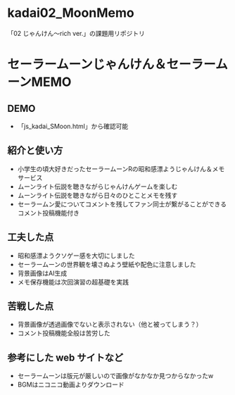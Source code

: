 # kadai02_MoonMemo

「02 じゃんけん〜rich ver.」の課題用リポジトリ

# セーラームーンじゃんけん＆セーラームーンMEMO

## DEMO

- 「js_kadai_SMoon.html」から確認可能


## 紹介と使い方

- 小学生の頃大好きだったセーラームーンRの昭和感漂ようじゃんけん＆メモサービス
- ムーンライト伝説を聴きながらじゃんけんゲームを楽しむ
- ムーンライト伝説を聴きながら日々のひとことメモを残す
- セーラームン愛についてコメントを残してファン同士が繋がることができるコメント投稿機能付き

## 工夫した点

  - 昭和感漂ようクソゲー感を大切にしました
  - セーラームーンの世界観を壊さぬよう壁紙や配色に注意しました
  - 背景画像はAI生成
  - メモ保存機能は次回演習の超基礎を実践
  
## 苦戦した点

- 背景画像が透過画像でないと表示されない（他と被ってしまう？）
- コメント投稿機能全般は苦労した

## 参考にした web サイトなど

- セーラームーンは版元が厳しいので画像がなかなか見つからなかったw
- BGMはニコニコ動画よりダウンロード
    

